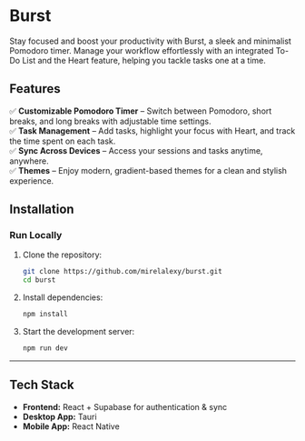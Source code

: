# Burst

Stay focused and boost your productivity with Burst, a sleek and minimalist Pomodoro timer. Manage your workflow effortlessly with an integrated To-Do List and the Heart feature, helping you tackle tasks one at a time.

## Features
✅ **Customizable Pomodoro Timer** – Switch between Pomodoro, short breaks, and long breaks with adjustable time settings.  
✅ **Task Management** – Add tasks, highlight your focus with Heart, and track the time spent on each task.   
✅ **Sync Across Devices** – Access your sessions and tasks anytime, anywhere.   
✅ **Themes** –  Enjoy modern, gradient-based themes for a clean and stylish experience.

## Installation 

### **Run Locally**  
1. Clone the repository:  
   ```sh
   git clone https://github.com/mirelalexy/burst.git
   cd burst
   ```
2. Install dependencies:  
   ```sh
   npm install
   ```
3. Start the development server:  
   ```sh
   npm run dev
   ```

---

## Tech Stack 
- **Frontend:** React + Supabase for authentication & sync  
- **Desktop App:** Tauri 
- **Mobile App:** React Native
